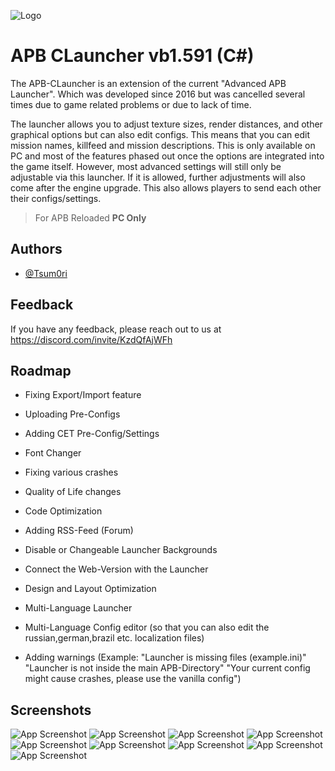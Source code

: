 
![Logo](https://i.imgur.com/bftGOuQ.png)


# APB CLauncher vb1.591 (C#)

The APB-CLauncher is an extension of the current "Advanced APB Launcher". Which was developed since 2016 but was cancelled several times due to game related problems or due to lack of time.

The launcher allows you to adjust texture sizes, render distances, and other graphical options but can also edit configs. This means that you can edit mission names, killfeed and mission descriptions.
This is only available on PC and most of the features phased out once the options are integrated into the game itself.
However, most advanced settings will still only be adjustable via this launcher. If it is allowed, further adjustments will also come after the engine upgrade. 
This also allows players to send each other their configs/settings.
> For APB Reloaded **PC Only**


## Authors

- [@Tsum0ri](https://www.github.com/Tsum0ri)


## Feedback

If you have any feedback, please reach out to us at https://discord.com/invite/KzdQfAjWFh


## Roadmap

- Fixing Export/Import feature

- Uploading Pre-Configs

- Adding CET Pre-Config/Settings

- Font Changer

- Fixing various crashes

- Quality of Life changes

- Code Optimization

- Adding RSS-Feed (Forum)

- Disable or Changeable Launcher Backgrounds

- Connect the Web-Version with the Launcher

- Design and Layout Optimization

- Multi-Language Launcher

- Multi-Language Config editor (so that you can also edit the russian,german,brazil etc. localization files)

- Adding warnings (Example: "Launcher is missing files (example.ini)" "Launcher is not inside the main APB-Directory" "Your current config might cause crashes, please use the vanilla config")


## Screenshots

![App Screenshot](https://qu.ax/TQ4E.gif)
![App Screenshot](https://i.imgur.com/5edteVs.png)
![App Screenshot](https://i.imgur.com/ZBJKRNM.gif)
![App Screenshot](https://i.imgur.com/jjgF9us.png)
![App Screenshot](https://i.imgur.com/Vav29t7.png)
![App Screenshot](https://i.imgur.com/X3fE8Pc.png)
![App Screenshot](https://i.imgur.com/zMxKAkO.png)
![App Screenshot](https://i.imgur.com/A3i3oIu.gif)
![App Screenshot](https://i.imgur.com/NNFAR29.gif)

